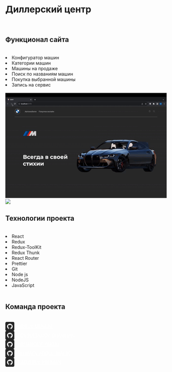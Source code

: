 <h1>Диллерский центр</h1>
<br>

<h2>Функционал сайта</h2>
<br>
<li>Конфигуратор машин</li>
<li>Категории машин</li>
<li>Машины на продаже</li>
<li>Поиск по названиям машин</li>
<li>Покупка выбранной машины</li>
<li>Запись на сервис</li>
<br>

<img src='main.gif'>

<img src='konfigurator.gif'>

<h2>Технологии проекта</h2>
<br>
<li>React</li>
<li>Redux</li>
<li>Redux-ToolKit</li>
<li>Redux Thunk</li>
<li>React Router</li>
<li>Prettier</li>
<li>Git</li>
<li>Node js</li>
<li>NodeJS</li>
<li>JavaScript</li>
<br>

<h2>Команда проекта</h2>
<br>
<div style="display: flex; align-items: center;">
  <img width='28px' height='28px' src='./src/assets/img/3291667 (1).png'/>
  <a href="https://github.com/mus1im03" style="color: #fff; margin-left: 10px;">BARIEV MUSLIM</a>
</div>
<div style="display: flex; align-items: center;">
  <img width='28px' height='28px' src='./src/assets/img/3291667 (1).png'/>
  <a href="https://github.com/ltovsultanovl" style="color: #fff; margin-left: 10px;">TOVSULTANOV SHAMHAN</a>
</div>
<div style="display: flex; align-items: center;">
  <img width='28px' height='28px' src='./src/assets/img/3291667 (1).png'/>
  <a href="https://github.com/YacubB" style="color: #fff; margin-left: 10px;">BAHANOEV YAKUB</a>
</div>
<div style="display: flex; align-items: center;">
  <img width='28px' height='28px' src='./src/assets/img/3291667 (1).png'/>
  <a href="https://github.com/Halifat77" style="color: #fff; margin-left: 10px;">SHIMAEV ABDUL-MALIK</a>
</div>
<div style="display: flex; align-items: center;">
  <img width='28px' height='28px' src='./src/assets/img/3291667 (1).png'/>
  <a href="https://github.com/Rahman095" style="color: #fff; margin-left: 10px;">HADZHIEV RAHMAN</a>
</div>